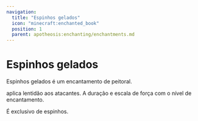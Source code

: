 ```yaml
---
navigation:
  title: "Espinhos gelados"
  icon: "minecraft:enchanted_book"
  position: 1
  parent: apotheosis:enchanting/enchantments.md
---
```


# Espinhos gelados

<Color id="blue">Espinhos gelados</Color> é um encantamento de peitoral.

aplica lentidão aos atacantes. A duração e escala de força com o nível de encantamento.

É exclusivo de <Color id="blue">espinhos</Color>.

